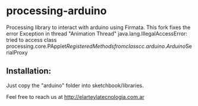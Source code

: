 processing-arduino
==================

Processing library to interact with arduino using Firmata.
This fork fixes the error
    Exception in thread "Animation Thread" java.lang.IllegalAccessError: tried to access class processing.core.PApplet$RegisteredMethods from class cc.arduino.Arduino$SerialProxy

Installation:
-------------

Just copy the "arduino" folder into sketchbook/libraries.

Feel free to reach us at http://elarteylatecnologia.com.ar

